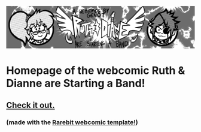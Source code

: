 ![Ruth & Dianne are Starting a Band](public/img/md/logo.png)
# Homepage of the webcomic Ruth &amp; Dianne are Starting a Band!
## [Check it out.](https://ruthanddianne.neocities.org)
### (made with the [Rarebit webcomic template!](https://github.com/geno7/Rarebit))

